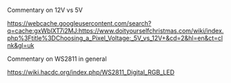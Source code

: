 Commentary on 12V vs 5V

https://webcache.googleusercontent.com/search?q=cache:gxWblXT7i2MJ:https://www.doityourselfchristmas.com/wiki/index.php%3Ftitle%3DChoosing_a_Pixel_Voltage:_5V_vs_12V+&cd=2&hl=en&ct=clnk&gl=uk

Commentary on WS2811 in general

https://wiki.hacdc.org/index.php/WS2811_Digital_RGB_LED
